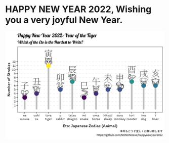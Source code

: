 # HAPPY NEW YEAR 2022, Wishing you a very joyful New Year.

![happynewyear2022](/plot/happy-new-year-2022.png)
